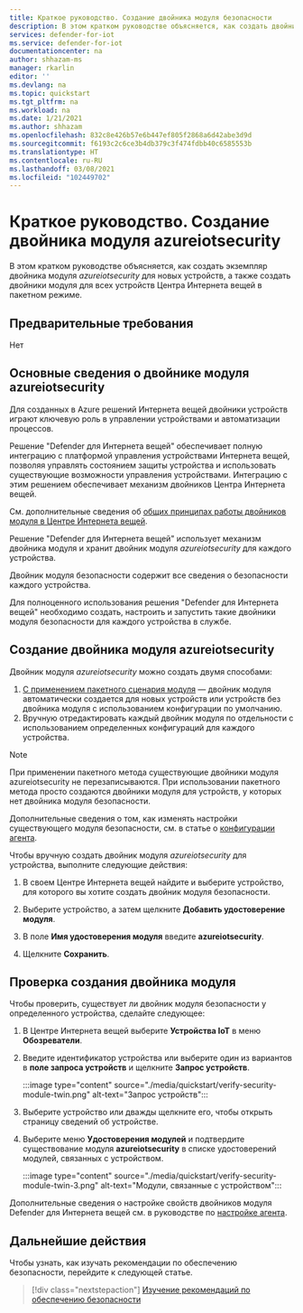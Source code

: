 ```yaml
---
title: Краткое руководство. Создание двойника модуля безопасности
description: В этом кратком руководстве объясняется, как создать двойник модуля для использования с решением "Defender для Интернета вещей".
services: defender-for-iot
ms.service: defender-for-iot
documentationcenter: na
author: shhazam-ms
manager: rkarlin
editor: ''
ms.devlang: na
ms.topic: quickstart
ms.tgt_pltfrm: na
ms.workload: na
ms.date: 1/21/2021
ms.author: shhazam
ms.openlocfilehash: 832c8e426b57e6b447ef805f2868a6d42abe3d9d
ms.sourcegitcommit: f6193c2c6ce3b4db379c3f474fdbb40c6585553b
ms.translationtype: HT
ms.contentlocale: ru-RU
ms.lasthandoff: 03/08/2021
ms.locfileid: "102449702"
---
```

# <a name="quickstart-create-an-azureiotsecurity-module-twin"></a>Краткое руководство. Создание двойника модуля azureiotsecurity

В этом кратком руководстве объясняется, как создать экземпляр двойника модуля _azureiotsecurity_ для новых устройств, а также создать двойники модуля для всех устройств Центра Интернета вещей в пакетном режиме.

## <a name="prerequisites"></a>Предварительные требования

Нет

## <a name="understanding-azureiotsecurity-module-twins"></a>Основные сведения о двойнике модуля azureiotsecurity

Для созданных в Azure решений Интернета вещей двойники устройств играют ключевую роль в управлении устройствами и автоматизации процессов.

Решение "Defender для Интернета вещей" обеспечивает полную интеграцию с платформой управления устройствами Интернета вещей, позволяя управлять состоянием защиты устройства и использовать существующие возможности управления устройствами.
Интеграцию с этим решением обеспечивает механизм двойников Центра Интернета вещей.

См. дополнительные сведения об [общих принципах работы двойников модуля в Центре Интернета вещей](../iot-hub/iot-hub-devguide-module-twins.md).

Решение "Defender для Интернета вещей" использует механизм двойника модуля и хранит двойник модуля _azureiotsecurity_ для каждого устройства.

Двойник модуля безопасности содержит все сведения о безопасности каждого устройства.

Для полноценного использования решения "Defender для Интернета вещей" необходимо создать, настроить и запустить такие двойники модуля безопасности для каждого устройства в службе.

## <a name="create-azureiotsecurity-module-twin"></a>Создание двойника модуля azureiotsecurity

Двойник модуля _azureiotsecurity_ можно создать двумя способами:

1. [С применением пакетного сценария модуля](https://aka.ms/iot-security-github-create-module) — двойник модуля автоматически создается для новых устройств или устройств без двойника модуля с использованием конфигурации по умолчанию.
1. Вручную отредактировать каждый двойник модуля по отдельности с использованием определенных конфигураций для каждого устройства.

>[!NOTE]
> При применении пакетного метода существующие двойники модуля azureiotsecurity не перезаписываются. При использовании пакетного метода просто создаются двойники модуля для устройств, у которых нет двойника модуля безопасности.

Дополнительные сведения о том, как изменять настройки существующего модуля безопасности, см. в статье о [конфигурации агента](how-to-agent-configuration.md).

Чтобы вручную создать двойник модуля _azureiotsecurity_ для устройства, выполните следующие действия:

1. В своем Центре Интернета вещей найдите и выберите устройство, для которого вы хотите создать двойник модуля безопасности.

1. Выберите устройство, а затем щелкните **Добавить удостоверение модуля**.

1. В поле **Имя удостоверения модуля** введите **azureiotsecurity**.

1. Щелкните **Сохранить**.

## <a name="verify-creation-of-a-module-twin"></a>Проверка создания двойника модуля

Чтобы проверить, существует ли двойник модуля безопасности у определенного устройства, сделайте следующее:

1. В Центре Интернета вещей выберите **Устройства IoT** в меню **Обозреватели**.

1. Введите идентификатор устройства или выберите один из вариантов в **поле запроса устройств** и щелкните **Запрос устройств**.

    :::image type="content" source="./media/quickstart/verify-security-module-twin.png" alt-text="Запрос устройств":::

1. Выберите устройство или дважды щелкните его, чтобы открыть страницу сведений об устройстве.

1. Выберите меню **Удостоверения модулей** и подтвердите существование модуля **azureiotsecurity** в списке удостоверений модулей, связанных с устройством.

    :::image type="content" source="./media/quickstart/verify-security-module-twin-3.png" alt-text="Модули, связанные с устройством":::

Дополнительные сведения о настройке свойств двойников модуля Defender для Интернета вещей см. в руководстве по [настройке агента](how-to-agent-configuration.md).

## <a name="next-steps"></a>Дальнейшие действия

Чтобы узнать, как изучать рекомендации по обеспечению безопасности, перейдите к следующей статье.

> [!div class="nextstepaction"]
> [Изучение рекомендаций по обеспечению безопасности](quickstart-investigate-security-recommendations.md)